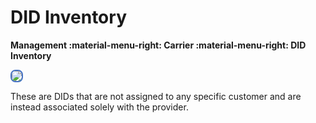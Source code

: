 # DID Inventory

**Management :material-menu-right: Carrier :material-menu-right: DID Inventory**

<img src= "/carrier/img/carrierdidinv.png" style="border: 2px solid #4472C4; border-radius: 8px;">

These are DIDs that are not assigned to any specific customer and are instead associated solely with the provider.
